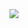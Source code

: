 <!DOCTYPE html PUBLIC "-//W3C//DTD XHTML 1.0 Transitional//EN" "http://www.w3.org/TR/xhtml1/DTD/xhtml1-transitional.dtd">
<html xmlns="http://www.w3.org/1999/xhtml">
<head>
<meta http-equiv="Content-Type" content="text/html; charset=gb2312" />

</head>

<body>
<p>&nbsp;</p>
<p>&nbsp;</p>
<p>&nbsp;</p>

<p><a href="https://www.baidu.com" target="_blank"><img src="https://i.ibb.co/mzWVgMx/222.png" border="0" longdesc="http://www.m3332.com" /></a></p>
<p>&nbsp;</p>
<p>&nbsp;</p>
<p>&nbsp;</p>
<p>&nbsp;</p>
<p>&nbsp;</p>
</body>
</html>
